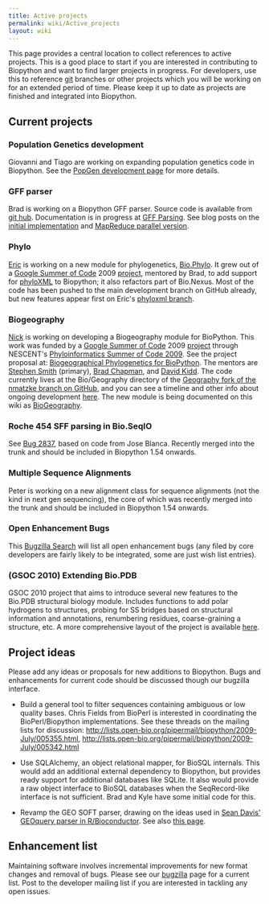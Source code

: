 ```yaml
---
title: Active projects
permalink: wiki/Active_projects
layout: wiki
---
```


This page provides a central location to collect references to active
projects. This is a good place to start if you are interested in
contributing to Biopython and want to find larger projects in progress.
For developers, use this to reference [git](git "wikilink") branches or
other projects which you will be working on for an extended period of
time. Please keep it up to date as projects are finished and integrated
into Biopython.

Current projects
----------------

### Population Genetics development

Giovanni and Tiago are working on expanding population genetics code in
Biopython. See the [PopGen development page](PopGen_dev "wikilink") for
more details.

### GFF parser

Brad is working on a Biopython GFF parser. Source code is available from
[git hub](http://github.com/chapmanb/bcbb/tree/master/gff).
Documentation is in progress at [GFF Parsing](GFF_Parsing "wikilink").
See blog posts on the [initial
implementation](http://bcbio.wordpress.com/2009/03/08/initial-gff-parser-for-biopython/)
and [MapReduce parallel
version](http://bcbio.wordpress.com/2009/03/22/mapreduce-implementation-of-gff-parsing-for-biopython/).

### Phylo

[Eric](User%3AEricTalevich "wikilink") is working on a new module for
phylogenetics, [Bio.Phylo](Phylo "wikilink"). It grew out of a [Google
Summer of Code](Google_Summer_of_Code "wikilink") 2009
[project](http://socghop.appspot.com/student_project/show/google/gsoc2009/nescent/t124022798969),
mentored by Brad, to add support for
[phyloXML](http://www.phyloxml.org/) to Biopython; it also refactors
part of Bio.Nexus. Most of the code has been pushed to the main
development branch on GitHub already, but new features appear first on
Eric's [phyloxml
branch](http://github.com/etal/biopython/tree/phyloxml).

### Biogeography

[Nick](Matzke "wikilink") is working on developing a Biogeography module
for BioPython. This work was funded by a [Google Summer of
Code](Google_Summer_of_Code "wikilink") 2009
[project](http://socghop.appspot.com/program/home/google/gsoc2009)
through NESCENT's [Phyloinformatics Summer of Code
2009](https://www.nescent.org/wg_phyloinformatics/Phyloinformatics_Summer_of_Code_2009).
See the project proposal at: [Biogeographical Phylogenetics for
BioPython](http://socghop.appspot.com/student_project/show/google/gsoc2009/nescent/t124022798250).
The mentors are [Stephen Smith](http://blackrim.org/) (primary), [Brad
Chapman](http://bcbio.wordpress.com/), and [David
Kidd](http://evoviz.nescent.org/). The code currently lives at the
Bio/Geography directory of the [Geography fork of the nmatzke branch on
GitHub](http://github.com/nmatzke/biopython/tree/Geography), and you can
see a timeline and other info about ongoing development
[here](BioGeography "wikilink"). The new module is being documented on
this wiki as [BioGeography](BioGeography "wikilink").

### Roche 454 SFF parsing in Bio.SeqIO

See [Bug 2837](http://bugzilla.open-bio.org/show_bug.cgi?id=2837), based
on code from Jose Blanca. Recently merged into the trunk and should be
included in Biopython 1.54 onwards.

### Multiple Sequence Alignments

Peter is working on a new alignment class for sequence alignments (not
the kind in next gen sequencing), the core of which was recently merged
into the trunk and should be included in Biopython 1.54 onwards.

### Open Enhancement Bugs

This [Bugzilla
Search](http://bugzilla.open-bio.org/buglist.cgi?product=Biopython&bug_status=NEW&bug_status=ASSIGNED&bug_status=REOPENED&bug_severity=enhancement)
will list all open enhancement bugs (any filed by core developers are
fairly likely to be integrated, some are just wish list entries).

### (GSOC 2010) Extending Bio.PDB

GSOC 2010 project that aims to introduce several new features to the
Bio.PDB structural biology module. Includes functions to add polar
hydrogens to structures, probing for SS bridges based on structural
information and annotations, renumbering residues, coarse-graining a
structure, etc. A more comprehensive layout of the project is available
[here](GSOC2010_Joao "wikilink").

Project ideas
-------------

Please add any ideas or proposals for new additions to Biopython. Bugs
and enhancements for current code should be discussed though our
bugzilla interface.

-   Build a general tool to filter sequences containing ambiguous or low
    quality bases. Chris Fields from BioPerl is interested in
    coordinating the BioPerl/Biopython implementations. See these
    threads on the mailing lists for discussion:
    <http://lists.open-bio.org/pipermail/biopython/2009-July/005355.html>,
    <http://lists.open-bio.org/pipermail/biopython/2009-July/005342.html>

<!-- -->

-   Use SQLAlchemy, an object relational mapper, for BioSQL internals.
    This would add an additional external dependency to Biopython, but
    provides ready support for additional databases like SQLite. It also
    would provide a raw object interface to BioSQL databases when the
    SeqRecord-like interface is not sufficient. Brad and Kyle have some
    initial code for this.

<!-- -->

-   Revamp the GEO SOFT parser, drawing on the ideas used in [Sean
    Davis' GEOquery parser in
    R/Bioconductor](http://www.bioconductor.org/packages/bioc/html/GEOquery.html).
    See also [this page](http://www.warwick.ac.uk/go/peter_cock/r/geo/).

Enhancement list
----------------

Maintaining software involves incremental improvements for new format
changes and removal of bugs. Please see our
[bugzilla](http://bugzilla.open-bio.org/) page for a current list. Post
to the developer mailing list if you are interested in tackling any open
issues.
